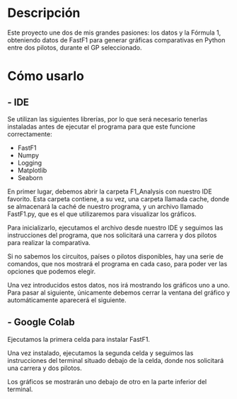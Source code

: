 # Descripción

Este proyecto une dos de mis grandes pasiones: los datos y la Fórmula 1, obteniendo datos de FastF1 para generar gráficas comparativas en Python entre dos pilotos, durante el GP seleccionado. 

# Cómo usarlo

## -	IDE

Se utilizan las siguientes librerías, por lo que será necesario tenerlas instaladas antes de ejecutar el programa para que este funcione correctamente:
<ul>
<li>FastF1</li>	
<li>Numpy</li>
<li>Logging</li>
<li>Matplotlib</li>
<li>Seaborn</li>
</ul>

En primer lugar, debemos abrir la carpeta F1_Analysis con nuestro IDE favorito. Esta carpeta contiene, a su vez, una carpeta llamada cache, donde se almacenará la caché de nuestro programa, y un archivo llamado FastF1.py, que es el que utilizaremos para visualizar los gráficos.

Para inicializarlo, ejecutamos el archivo desde nuestro IDE y seguimos las instrucciones del programa, que nos solicitará una carrera y dos pilotos para realizar la comparativa. 

Si no sabemos los circuitos, países o pilotos disponibles, hay una serie de comandos, que nos mostrará el programa en cada caso, para poder ver las opciones que podemos elegir.

Una vez introducidos estos datos, nos irá mostrando los gráficos uno a uno. Para pasar al siguiente, únicamente debemos cerrar la ventana del gráfico y automáticamente aparecerá el siguiente.

## -	Google Colab
Ejecutamos la primera celda para instalar FastF1.

Una vez instalado, ejecutamos la segunda celda y seguimos las instrucciones del terminal situado debajo de la celda, donde nos solicitará una carrera y dos pilotos.

Los gráficos se mostrarán uno debajo de otro en la parte inferior del terminal.
